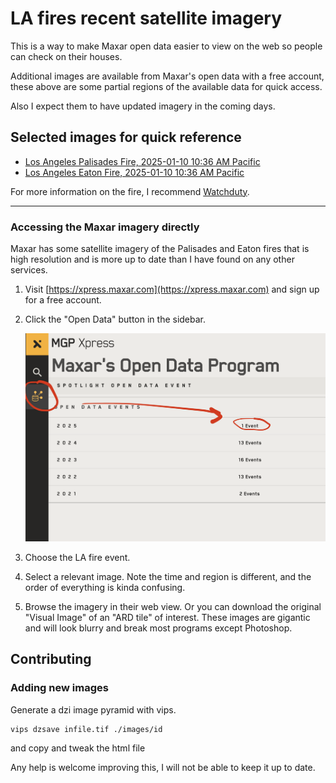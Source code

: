 # LA fires recent satellite imagery

This is a way to make Maxar open data easier to view on the web so people can check on their houses.

Additional images are available from Maxar's open data with a free account, these above are some partial regions of the available data for quick access.

Also I expect them to have updated imagery in the coming days.

## Selected images for quick reference

<ul>
    <li><a href="images/1050010040277500.html">Los Angeles Palisades Fire, 2025-01-10 10:36 AM Pacific</a></li>
    <li><a href="images/1050010040277300.html">Los Angeles Eaton Fire, 2025-01-10 10:36 AM Pacific</a></li>
</ul>

For more information on the fire, I recommend [Watchduty](https://app.watchduty.org/).

---

### Accessing the Maxar imagery directly

Maxar has some satellite imagery of the Palisades and Eaton fires that is high resolution and is more up to date than I have found on any other services.

1. Visit [https://xpress.maxar.com](https://xpress.maxar.com) and sign up for a free account.

2. Click the "Open Data" button in the sidebar.

   ![Maxar Open Data](maxarhelp.png)

3. Choose the LA fire event.

4. Select a relevant image. Note the time and region is different, and the order of everything is kinda confusing.

5. Browse the imagery in their web view. Or you can download the original "Visual Image" of an "ARD tile" of interest. These images are gigantic and will look blurry and break most programs except Photoshop.

## Contributing
### Adding new images

Generate a dzi image pyramid with vips.

```
vips dzsave infile.tif ./images/id
```

and copy and tweak the html file

 Any help is welcome improving this, I will not be able to keep it up to date.
